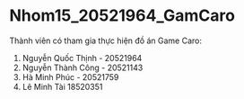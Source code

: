 # Nhom15_20521964_GamCaro
Thành viên có tham gia thực hiện đồ án Game Caro:
  1. Nguyễn Quốc Thịnh - 20521964
  2. Nguyễn Thành Công - 20521143
  3. Hà Minh Phúc - 20521759
  4. Lê Minh Tài 18520351
